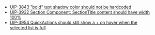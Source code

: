 - [UIP-3843 "bold" text shadow color should not be hardcoded](https://jira.pingidentity.com/browse/UIP-3843)
- [UIP-3932 Section Component: SectionTitle content should have width 100%](https://jira.pingidentity.com/browse/UIP-3932)
- [UIP-3954 QuickActions should still show a + on hover when the selected list is full](https://jira.pingidentity.com/browse/UIP-3954)